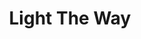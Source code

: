 ---
title: Light The Way
description: Ahead of you, to guide you - Los Angeles' Best Veteran Resources.  Prevetted By Vets, For Vets.
image: /assets/images/projects/light-the-way.jpg
alt: "'Veteran returned from service to civilian life'"
links: 
  # - name: Github
  #   url: 'https://github.com/light-the-way'
  - name: Site
    url: 'https://lighttheway.herokuapp.com/'
looking: 
  - Front-end Developers 
  - UX Designers
location: Downtown LA
hide: true
# partner: 
status: On Hold
---